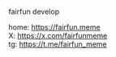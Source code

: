 fairfun develop

home: https://fairfun.meme  
X: https://x.com/fairfunmeme  
tg: https://t.me/fairfun_meme  
